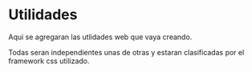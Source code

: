 # Utilidades

Aqui se agregaran las utlidades web que vaya creando.

Todas seran independientes unas de otras y estaran clasificadas por  el framework css utilizado.

